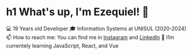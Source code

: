 # h1 What's up, I'm Ezequiel! 👋

💻 19 Years old Developer
🎓 Information Systems at UNISUL (2020-2024)
📫  How to reach me: You can find me in [Instagram](https://www.instagram.com/_menneck/) and [LinkedIn](https://www.linkedin.com/in/ezequiel-menneck-7a05931a4/)
🌱 I1m currentely learning JavaScript, React, and Vue